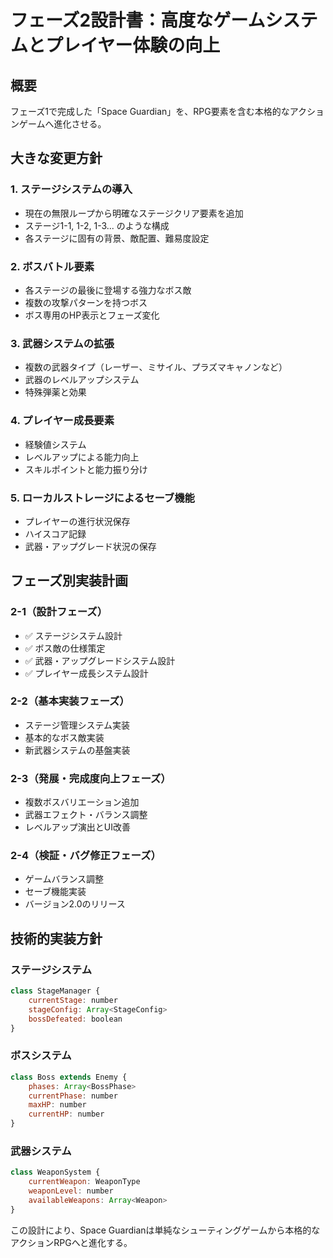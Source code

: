 # フェーズ2設計書：高度なゲームシステムとプレイヤー体験の向上

## 概要
フェーズ1で完成した「Space Guardian」を、RPG要素を含む本格的なアクションゲームへ進化させる。

## 大きな変更方針

### 1. ステージシステムの導入
- 現在の無限ループから明確なステージクリア要素を追加
- ステージ1-1, 1-2, 1-3... のような構成
- 各ステージに固有の背景、敵配置、難易度設定

### 2. ボスバトル要素
- 各ステージの最後に登場する強力なボス敵
- 複数の攻撃パターンを持つボス
- ボス専用のHP表示とフェーズ変化

### 3. 武器システムの拡張
- 複数の武器タイプ（レーザー、ミサイル、プラズマキャノンなど）
- 武器のレベルアップシステム
- 特殊弾薬と効果

### 4. プレイヤー成長要素
- 経験値システム
- レベルアップによる能力向上
- スキルポイントと能力振り分け

### 5. ローカルストレージによるセーブ機能
- プレイヤーの進行状況保存
- ハイスコア記録
- 武器・アップグレード状況の保存

## フェーズ別実装計画

### 2-1（設計フェーズ）
- ✅ ステージシステム設計
- ✅ ボス敵の仕様策定
- ✅ 武器・アップグレードシステム設計
- ✅ プレイヤー成長システム設計

### 2-2（基本実装フェーズ）
- ステージ管理システム実装
- 基本的なボス敵実装
- 新武器システムの基盤実装

### 2-3（発展・完成度向上フェーズ）
- 複数ボスバリエーション追加
- 武器エフェクト・バランス調整
- レベルアップ演出とUI改善

### 2-4（検証・バグ修正フェーズ）
- ゲームバランス調整
- セーブ機能実装
- バージョン2.0のリリース

## 技術的実装方針

### ステージシステム
```javascript
class StageManager {
    currentStage: number
    stageConfig: Array<StageConfig>
    bossDefeated: boolean
}
```

### ボスシステム
```javascript
class Boss extends Enemy {
    phases: Array<BossPhase>
    currentPhase: number
    maxHP: number
    currentHP: number
}
```

### 武器システム
```javascript
class WeaponSystem {
    currentWeapon: WeaponType
    weaponLevel: number
    availableWeapons: Array<Weapon>
}
```

この設計により、Space Guardianは単純なシューティングゲームから本格的なアクションRPGへと進化する。